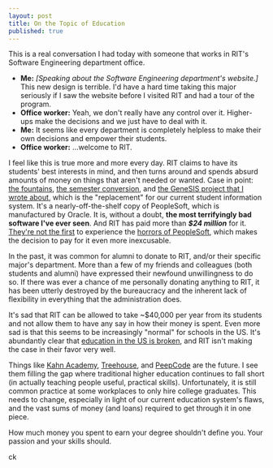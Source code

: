 ```yaml
--- 
layout: post
title: On the Topic of Education
published: true
---
```


This is a real conversation I had today with someone that works in RIT's Software Engineering department office.

- **Me:** *[Speaking about the Software Engineering department's website.]* This new design is terrible. I'd have a hard time taking this major seriously if I saw the website before I visited RIT and had a tour of the program.
- **Office worker:** Yeah, we don't really have any control over it. Higher-ups make the decisions and we just have to deal with it.
- **Me:** It seems like every department is completely helpless to make their own decisions and empower their students.
- **Office worker:** …welcome to RIT.

I feel like this is true more and more every day. RIT claims to have its students' best interests in mind, and then turns around and spends absurd amounts of money on things that aren't needed or wanted. Case in point: [the fountains][fountains], [the semester conversion][semesters], and [the GeneSIS project that I wrote about][genesis], which is the "replacement" for our current student information system. It's a nearly-off-the-shelf copy of PeopleSoft, which is manufactured by Oracle. It is, without a doubt, **the most terrifyingly bad software I've ever seen**. And RIT has paid more than ***$24 million*** for it. [They're not the first][not-the-first] to experience the [horrors of PeopleSoft][horrors-peoplesoft], which makes the decision to pay for it even more inexcusable.

In the past, it was common for alumni to donate to RIT, and/or their specific major's department. More than a few of my friends and colleagues (both students and alumni) have expressed their newfound unwillingness to do so. If there was ever a chance of me personally donating anything to RIT, it has been utterly destroyed by the bureaucracy and the inherent lack of flexibility in everything that the administration does.

It's sad that RIT can be allowed to take ~$40,000 per year from its students and not allow them to have any say in how their money is spent. Even more sad is that this seems to be increasingly "normal" for schools in the US. It's abundantly clear that [education in the US is broken][education], and RIT isn't making the case in their favor very well.

Things like [Kahn Academy][kahn], [Treehouse][treehouse], and [PeepCode][peepcode] are the future. I see them filling the gap where traditional higher education continues to fall short (in actually teaching people useful, practical skills). Unfortunately, it is still common practice at some workplaces to only hire college graduates. This needs to change, especially in light of our current education system's flaws, and the vast sums of money (and loans) required to get through it in one piece.

How much money you spent to earn your degree shouldn't define you. Your passion and your skills should.

ck

[fountains]: http://www.reddit.com/r/RITFountains
[semesters]: http://www.rit.edu/~w-conver/
[genesis]: http://codykrieger.com/genesis-open-letter.html
[not-the-first]: http://elliottback.com/wp/peoplesoft-sucks-why-enterprise-software-creates-more-problems-than-it-solves/
[horrors-peoplesoft]: http://berbs.us/2006/06/peoplesoft-still-sucks/
[education]: http://www.boston.com/bostonglobe/ideas/brainiac/2011/05/deresiewicz_on_1.html
[kahn]: http://www.khanacademy.org/
[treehouse]: http://teamtreehouse.com/
[peepcode]: https://peepcode.com

